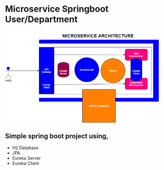 # Microservice Springboot User/Department

![Getting Started](./microservicearchitecture.png)

## Simple spring boot project using,
- H2 Database
- JPA
- Eureka Server
- Eureka Client